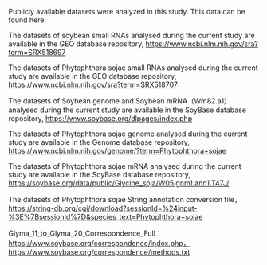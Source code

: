 Publicly available datasets were analyzed in this study. This data can be found here:

The datasets of soybean small RNAs analysed during the current study are available in the GEO database repository, https://www.ncbi.nlm.nih.gov/sra?term=SRX518697

The datasets of Phytophthora sojae small RNAs analysed during the current study are available in the GEO database repository, https://www.ncbi.nlm.nih.gov/sra?term=SRX518707

The datasets of Soybean genome and Soybean mRNA（Wm82.a1） analysed during the current study are available in the SoyBase database repository, https://www.soybase.org/dlpages/index.php

The datasets of Phytophthora sojae genome analysed during the current study are available in the Genome database repository, https://www.ncbi.nlm.nih.gov/genome/?term=Phytophthora+sojae

The datasets of Phytophthora sojae mRNA analysed during the current study are available in the SoyBase database repository, https://soybase.org/data/public/Glycine_soja/W05.gnm1.ann1.T47J/

The datasets of Phytophthora sojae String annotation conversion file，https://string-db.org/cgi/download?sessionId=%24input-%3E%7BsessionId%7D&species_text=Phytophthora+sojae

Glyma_11_to_Glyma_20_Correspondence_Full：https://www.soybase.org/correspondence/index.php，https://www.soybase.org/correspondence/methods.txt